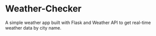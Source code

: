 # Weather-Checker
A simple weather app built with Flask and Weather API to get real-time weather data by city name.
